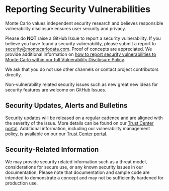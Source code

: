 # Reporting Security Vulnerabilities

Monte Carlo values independent security research and believes responsible vulnerability disclosure ensures user security and privacy.

Please do **NOT** raise a GitHub Issue to report a security vulnerability. If you believe you have found a security vulnerability, please submit a report to security@montecarlodata.com. Proof of concepts are appreciated. We provide additional information on [how to report security vulnerabilities to Monte Carlo within our full Vulnerability Disclosure Policy](https://trust.montecarlodata.com/resources?s=q5lsu88hcr7q75aif6jf&name=vulnerability-disclosure-policy).

We ask that you do not use other channels or contact project contributors directly.

Non-vulnerability related security issues such as new great new ideas for security features are welcome on GitHub Issues. 

## Security Updates, Alerts and Bulletins

Security updates will be released on a regular cadence and are aligned with the severity of the issue. More details can be found on our [Trust Center portal](https://trust.montecarlodata.com). Additional information, including our vulnerability management policy, is available on our our [Trust Center portal](https://trust.montecarlodata.com).

## Security-Related Information

We may provide security related information such as a threat model, considerations for secure use, or any known security issues in our documentation. Please note that documentation and sample code are intended to demonstrate a concept and may not be sufficiently hardened for production use.